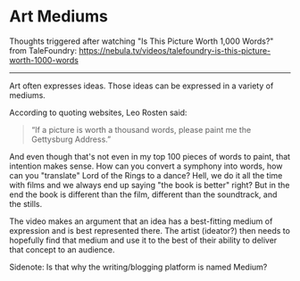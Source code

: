 # Art Mediums
Thoughts triggered after watching "Is This Picture Worth 1,000 Words?" from TaleFoundry: https://nebula.tv/videos/talefoundry-is-this-picture-worth-1000-words

---

Art often expresses ideas. Those ideas can be expressed in a variety of mediums.

According to quoting websites, Leo Rosten said:
>“If a picture is worth a thousand words, please paint me the Gettysburg Address.”

And even though that's not even in my top 100 pieces of words to paint, that intention makes sense. How can you convert a symphony into words, how can you "translate" Lord of the Rings to a dance? Hell, we do it all the time with films and we always end up saying "the book is better" right? But in the end the book is different than the film, different than the soundtrack, and the stills.

The video makes an argument that an idea has a best-fitting medium of expression and is best represented there. The artist (ideator?) then needs to hopefully find that medium and use it to the best of their ability to deliver that concept to an audience.

Sidenote: Is that why the writing/blogging platform is named Medium?
